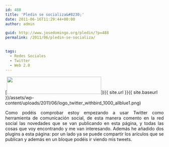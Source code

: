 ```yaml
---
id: 488
title: 'Pledin se socializa&#8230;'
date: 2011-06-16T11:29:44+00:00
author: admin

guid: http://www.josedomingo.org/pledin/?p=488
permalink: /2011/06/pledin-se-socializa/

  
tags:
  - Redes Sociales
  - Twitter
  - Web 2.0
---
```

[<img class="alignnone size-medium wp-image-490" title="logo_twitter_withbird_1000_allblue" src="{{ site.url }}{{ site.baseurl }}/assets/wp-content/uploads/2011/06/logo_twitter_withbird_1000_allblue1-300x55.png" alt="" width="300" height="55" srcset="https://www.josedomingo.org/pledin/wp-content/uploads/2011/06/logo_twitter_withbird_1000_allblue1-300x55.png 300w, https://www.josedomingo.org/pledin/wp-content/uploads/2011/06/logo_twitter_withbird_1000_allblue1.png 1000w" sizes="(max-width: 300px) 100vw, 300px" />]({{ site.url }}{{ site.baseurl }}/assets/wp-content/uploads/2011/06/logo_twitter_withbird_1000_allblue1.png)

<p style="text-align: justify;">
  Como podéis comprobar estoy empezando a usar Twitter como herramienta de comunicación social, de esta manera comento en la red social las novedades que se van publicando en esta página, y todas las cosas que voy encontrando y me van interesando. Además he añadido dos plugins a esta página: por un lado ya se puede compartir los arículos que se publican y además en un bloque podéis ir viendo mis tweets.
</p>

<!-- AddThis Advanced Settings generic via filter on the_content -->

<!-- AddThis Share Buttons generic via filter on the_content -->